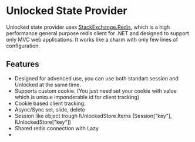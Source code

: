 Unlocked State Provider
===================

Unlocked state provider uses [StackExchange.Redis](https://github.com/StackExchange/StackExchange.Redis), which is a high performance general purpose redis client for .NET and designed to support only MVC web applications. 
It works like a charm with only few lines of configuration.

Features
--

- Designed for advenced use, you can use both standart session and Unlocked at the same time.
- Supports custom cookie. (You just need set your cookie with value which is unique imponderable id for client tracking)
- Cookie based client tracking.
- Async/Sync set, slide, delete
- Session like object trough IUnlockedStore.Items (Session["key"], IUnlockedStore["key"])
- Shared redis connection with Lazy<T>
- 
